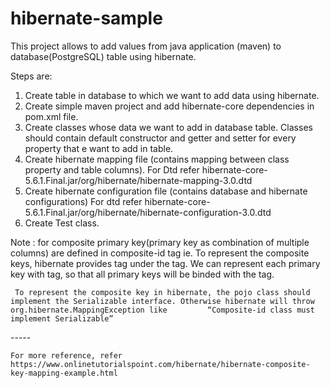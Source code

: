 # hibernate-sample

This project allows to add values from java application (maven) to database(PostgreSQL) table using hibernate.

Steps are:

1. Create table in database to which we want to add data using hibernate.
2. Create simple maven project and add hibernate-core dependencies in pom.xml file.
3. Create classes whose data we want to add in database table.
    Classes should contain default constructor and getter and setter for every property that e want to add in table.
4. Create hibernate mapping file (contains mapping between class property and table columns).
    For Dtd refer hibernate-core-5.6.1.Final.jar/org/hibernate/hibernate-mapping-3.0.dtd
5. Create hibernate configuration file (contains database and hibernate configurations)
    For dtd refer hibernate-core-5.6.1.Final.jar/org/hibernate/hibernate-configuration-3.0.dtd
6. Create Test class.


Note : for composite primary key(primary key as combination of multiple columns) are defined in composite-id tag ie.
        To represent the composite keys, hibernate provides <key-property> tag under the <composite-id> tag.
        We can represent each primary key with <key-property> tag, so that all primary keys will be binded with the <composite-id> tag.
    
     To represent the composite key in hibernate, the pojo class should implement the Serializable interface. Otherwise hibernate will throw org.hibernate.MappingException like         “Composite-id class must implement Serializable”

<hibernate-mapping>
    <class>
        <composite-id>
            <key-property name="primary_prop1" column="column_name" />
            <key-property name="primary_prop2" column="column_name" />
            -----
        </composite-id>
   </class>
</hibernate-mapping>
    
    For more reference, refer    
    https://www.onlinetutorialspoint.com/hibernate/hibernate-composite-key-mapping-example.html

    
